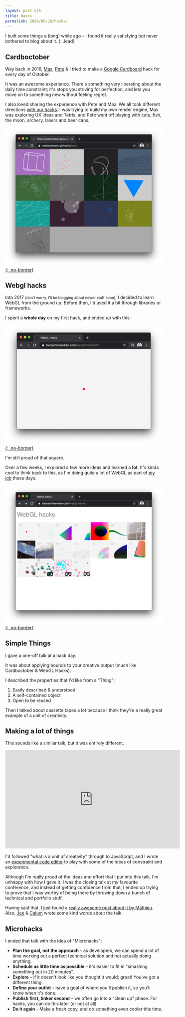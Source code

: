 ```yaml
---
layout: post.njk
title: Hacks
permalink: 2020/05/26/hacks/
---
```


I built some things a (long) while ago – I found it really satisfying but never bothered to blog about it.
{: .lead}

## Cardboctober

Way back in 2016, [Max](https://twitter.com/omgmog), [Pete](https://twitter.com/peterjwest) &amp; I tried to make a [Google Cardboard](https://arvr.google.com/cardboard/) hack for every day of October.

It was an awesome experience. There's something very liberating about the daily time constraint; it's stops you striving for perfection, and lets you move on to something new without feeling regret.

I also loved sharing the experience with Pete and Max. We all took different directions [with our hacks](https://cardboctober.github.io/). I was trying to build my own render engine, Max was exploring UX ideas and Tetris, and Pete went off playing with cats, fish, the moon, archery, lasers and beer cans.

[![Cardboctober (ben)](/img/2020-hacks-cardboctober.png){: .no-border}](https://cardboctober.github.io/ben/)

## Webgl hacks

Into 2017 <small>(don't worry, I'll be blogging about newer stuff soon)</small>, I decided to learn WebGL from the ground up. Before then, I'd used it a bit through libraries or frameworks.

I spent a **whole day** on my first hack, and ended up with this:

[![Small pink square in a web browser](/img/2020-hacks-dot.png){: .no-border}](https://benjaminbenben.com/webgl-hacks/01/)

I'm still proud of that square.

Over a few weeks, I explored a few more ideas and learned a **lot**. It's kinda cool to think back to this, as I'm doing quite a lot of WebGL as part of [my job](https://oxbotica.com) these days.

[![WebGL hacks](/img/2020-hacks-webgl.png){: .no-border}](https://benjaminbenben.com/webgl-hacks/)

## Simple Things

I gave a one-off talk at a hack day.

It was about applying bounds to your creative output (much like Cardboctober & WebGL Hacks).

I described the properties that I'd like from a "Thing":

1. Easily described & understood
2. A self-contained object
3. Open to be reused

Then I talked about cassette tapes a lot because I think they're a really great example of a unit of creativity.

<script async class="speakerdeck-embed" data-slide="9" data-id="9328bb0bc62a40f1a98e49ebebf1bd4d" data-ratio="1.77777777777778" src="//speakerdeck.com/assets/embed.js"></script>

## Making a lot of things

This sounds like a similar talk, but it was entirely different.

<iframe width="560" height="315" src="https://www.youtube.com/embed/Pve8JoaTNqE" frameborder="0" allow="accelerometer; autoplay; encrypted-media; gyroscope; picture-in-picture" allowfullscreen></iframe>

I'd followed "what is a unit of creativity" through to JavaScript, and I wrote an [experimental code editor](https://cojs.co/) to play with some of the ideas of constraint and exploration.

Although I'm really proud of the ideas and effort that I put into this talk, I'm unhappy with how I gave it. I was the closing talk at my favourite conference, and instead of getting confidence from that, I ended up trying to prove that I was worthy of being there by throwing down a bunch of technical and portfolio stuff.

Having said that, I just found a [really awesome post about it by Mathieu](http://blog.mathieu-leplatre.info/the-joy-of-microhacks.html). Also, [Joe](https://coverhound.com/blog/post/joe-jv-take-on-full-stack-fest-2017) & [Calum](https://medium.com/@SkyscannerEng/problems-of-today-wonders-from-the-future-d6c9d1eff290) wrote some kind words about the talk.

## Microhacks

I ended that talk with the idea of "Microhacks":

- **Plan the goal, not the approach** – as developers, we can spend a lot of time working out a perfect technical solution and not actually doing anything.
- **Schedule as little time as possible** – it's easier to fit in "smashing something out in 20 minutes".
- **Explore** – if it doesn't look like you thought it would; great! You've got a different thing.
- **Define your outlet** – have a goal of where you'll publish it, so you'll know when it's done.
- **Publish first, tinker second** – we often go into a "clean up" phase. For hacks, you can do this later (or not at all).
- **Do it again** - Make a fresh copy, and do something even cooler this time.
